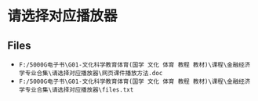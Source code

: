 # 请选择对应播放器

## Files

- `F:/5000G电子书\G01-文化科学教育体育(国学 文化 体育 教程 教材)\课程\金融经济学专业合集\请选择对应播放器\网页课件播放方法.doc`
- `F:/5000G电子书\G01-文化科学教育体育(国学 文化 体育 教程 教材)\课程\金融经济学专业合集\请选择对应播放器\files.txt`
